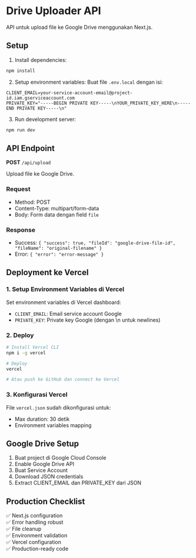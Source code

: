 # Drive Uploader API

API untuk upload file ke Google Drive menggunakan Next.js.

## Setup

1. Install dependencies:
```bash
npm install
```

2. Setup environment variables:
Buat file `.env.local` dengan isi:
```
CLIENT_EMAIL=your-service-account-email@project-id.iam.gserviceaccount.com
PRIVATE_KEY="-----BEGIN PRIVATE KEY-----\nYOUR_PRIVATE_KEY_HERE\n-----END PRIVATE KEY-----\n"
```

3. Run development server:
```bash
npm run dev
```

## API Endpoint

**POST** `/api/upload`

Upload file ke Google Drive.

### Request
- Method: POST
- Content-Type: multipart/form-data
- Body: Form data dengan field `file`

### Response
- Success: `{ "success": true, "fileId": "google-drive-file-id", "fileName": "original-filename" }`
- Error: `{ "error": "error-message" }`

## Deployment ke Vercel

### 1. Setup Environment Variables di Vercel
Set environment variables di Vercel dashboard:
- `CLIENT_EMAIL`: Email service account Google
- `PRIVATE_KEY`: Private key Google (dengan \n untuk newlines)

### 2. Deploy
```bash
# Install Vercel CLI
npm i -g vercel

# Deploy
vercel

# Atau push ke GitHub dan connect ke Vercel
```

### 3. Konfigurasi Vercel
File `vercel.json` sudah dikonfigurasi untuk:
- Max duration: 30 detik
- Environment variables mapping

## Google Drive Setup

1. Buat project di Google Cloud Console
2. Enable Google Drive API
3. Buat Service Account
4. Download JSON credentials
5. Extract CLIENT_EMAIL dan PRIVATE_KEY dari JSON

## Production Checklist

✅ Next.js configuration  
✅ Error handling robust  
✅ File cleanup  
✅ Environment validation  
✅ Vercel configuration  
✅ Production-ready code

